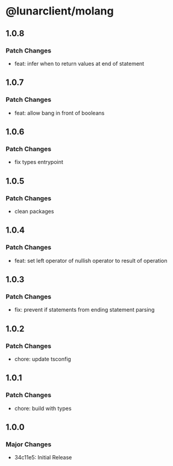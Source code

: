 # @lunarclient/molang

## 1.0.8

### Patch Changes

-   feat: infer when to return values at end of statement

## 1.0.7

### Patch Changes

-   feat: allow bang in front of booleans

## 1.0.6

### Patch Changes

-   fix types entrypoint

## 1.0.5

### Patch Changes

-   clean packages

## 1.0.4

### Patch Changes

-   feat: set left operator of nullish operator to result of operation

## 1.0.3

### Patch Changes

-   fix: prevent if statements from ending statement parsing

## 1.0.2

### Patch Changes

-   chore: update tsconfig

## 1.0.1

### Patch Changes

-   chore: build with types

## 1.0.0

### Major Changes

-   34c11e5: Initial Release
